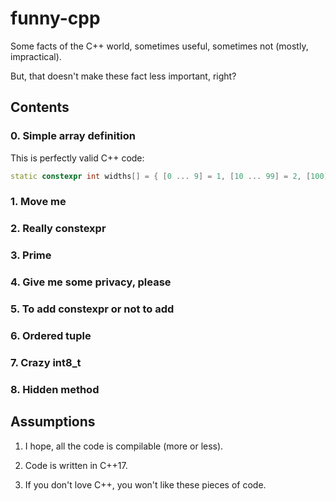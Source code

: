 # funny-cpp

Some facts of the C++ world, sometimes useful, sometimes not (mostly, impractical).

But, that doesn't make these fact less important, right?

## Contents

### 0. Simple array definition

This is perfectly valid C++ code:

  ```c++
  static constexpr int widths[] = { [0 ... 9] = 1, [10 ... 99] = 2, [100] = 3 };
  ```

### 1. Move me

### 2. Really constexpr

### 3. Prime

### 4. Give me some privacy, please

### 5. To add constexpr or not to add

### 6. Ordered tuple

### 7. Crazy int8_t

### 8. Hidden method

## Assumptions

1. I hope, all the code is compilable (more or less).

2. Code is written in C++17.

3. If you don't love C++, you won't like these pieces of code.
